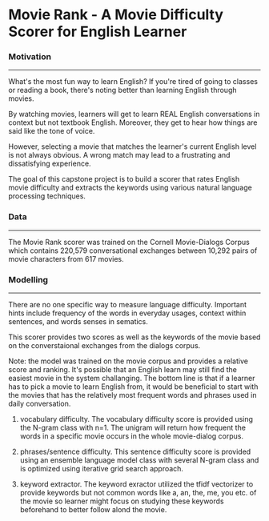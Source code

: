 # Movie Rank - A Movie Difficulty Scorer for English Learner


### Motivation
***
What's the most fun way to learn English?
If you're tired of going to classes or reading a book, there's noting better than learning English through movies.

By watching movies, learners will get to learn REAL English conversations in context but not textbook English. Moreover, they get to hear how things are said like the tone of voice.

However, selecting a movie that matches the learner's current English level is not always obvious. A wrong match may lead to a frustrating and dissatisfying experience.

The goal of this capstone project is to build a scorer that rates English movie difficulty and extracts the keywords using various natural language processing techniques.


### Data
***

The Movie Rank scorer was trained on the Cornell Movie-Dialogs Corpus which contains 220,579 conversational exchanges between 10,292 pairs of movie characters from 617 movies.


### Modelling
***
There are no one specific way to measure language difficulty. Important hints include frequency of the words in everyday usages, context within sentences, and words senses in sematics.

This scorer provides two scores as well as the keywords of the movie based on the converstaional exchanges from the dialogs corpus.

Note: the model was trained on the movie corpus and provides a relative score and ranking. It's possible that an English learn may still find the easiest movie in the system challanging. The bottom line is that if a learner has to pick a movie to learn English from, it would be beneficial to start with the movies that has the relatively most frequent words and phrases used in daily conversation.

1. vocabulary difficulty.
The vocabulary difficulty score is provided using the N-gram class with n=1. The unigram will return how frequent the words in a specific movie occurs in the whole movie-dialog corpus.

2. phrases/sentence difficulty.
This sentence difficulty score is provided using an ensemble language model class with several N-gram class and is optimized using iterative grid search approach.

3. keyword extractor.
The keyword exractor utilized the tfidf 
vectorizer to provide keywords but not common words like a, an, the, me, you etc. of the movie so learner might focus on studying these keywords beforehand to better follow alond the movie.



